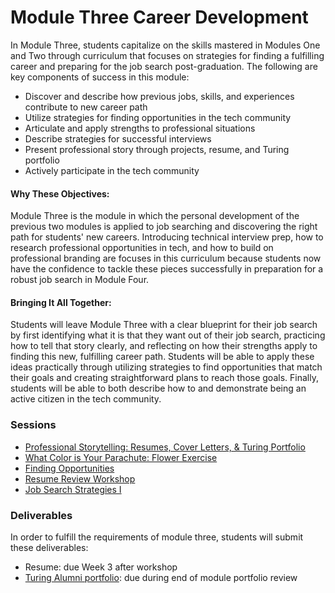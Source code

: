 # Module Three Career Development

In Module Three, students capitalize on the skills mastered in Modules One and Two through curriculum that focuses on strategies for finding a fulfilling career and preparing for the job search post-graduation. The following are key components of success in this module:

* Discover and describe how previous jobs, skills, and experiences contribute to new career path
* Utilize strategies for finding opportunities in the tech community
* Articulate and apply strengths to professional situations
* Describe strategies for successful interviews
* Present professional story through projects, resume, and Turing portfolio
* Actively participate in the tech community

#### Why These Objectives:
Module Three is the module in which the personal development of the previous two modules is applied to job searching and discovering the right path for students' new careers. Introducing technical interview prep, how to research professional opportunities in tech, and how to build on professional branding are focuses in this curriculum because students now have the confidence to tackle these pieces successfully in preparation for a robust job search in Module Four.

#### Bringing It All Together:
Students will leave Module Three with a clear blueprint for their job search by first identifying what it is that they want out of their job search, practicing how to tell that story clearly, and reflecting on how their strengths apply to finding this new, fulfilling career path. Students will be able to apply these ideas practically through utilizing strategies to find opportunities that match their goals and creating straightforward plans to reach those goals. Finally, students will be able to both describe how to and demonstrate being an active citizen in the tech community.

### Sessions

* [Professional Storytelling: Resumes, Cover Letters, & Turing Portfolio](https://github.com/turingschool/career-development-curriculum/blob/master/module_three/professional_storytelling_iii.md)
* [What Color is Your Parachute: Flower Exercise](https://github.com/turingschool/career-development-curriculum/blob/master/module_three/flower_exercise.md)
* [Finding Opportunities](https://github.com/turingschool/career-development-curriculum/blob/master/module_three/finding_opportunities.md)
* [Resume Review Workshop](https://github.com/turingschool/career-development-curriculum/blob/master/module_three/m3_resume_review.md)
* [Job Search Strategies I](https://github.com/turingschool/career-development-curriculum/blob/master/module_three/job_search_strategies_i.md)

### Deliverables
In order to fulfill the requirements of module three, students will submit these deliverables:
* Resume: due Week 3 after workshop
* [Turing Alumni portfolio](https://www.turing.io/alumni): due during end of module portfolio review
